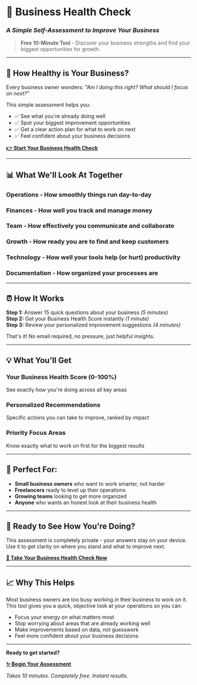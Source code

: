 # 🎯 Business Health Check
### *A Simple Self-Assessment to Improve Your Business*

> **Free 10-Minute Tool** - Discover your business strengths and find your biggest opportunities for growth.

---

## 🌟 **How Healthy is Your Business?**

Every business owner wonders: *"Am I doing this right? What should I focus on next?"*

This simple assessment helps you:
- ✅ See what you're already doing well
- ✅ Spot your biggest improvement opportunities  
- ✅ Get a clear action plan for what to work on next
- ✅ Feel confident about your business decisions

**[👉 Start Your Business Health Check](https://dgsconsulting.github.io/Business-Audit-Framework-/)**

---

## 📊 **What We'll Look At Together**

### **Operations** - How smoothly things run day-to-day
### **Finances** - How well you track and manage money  
### **Team** - How effectively you communicate and collaborate
### **Growth** - How ready you are to find and keep customers
### **Technology** - How well your tools help (or hurt) productivity
### **Documentation** - How organized your processes are

---

## ⏰ **How It Works**

**Step 1:** Answer 15 quick questions about your business *(5 minutes)*  
**Step 2:** Get your Business Health Score instantly *(1 minute)*  
**Step 3:** Review your personalized improvement suggestions *(4 minutes)*

That's it! No email required, no pressure, just helpful insights.

---

## 💡 **What You'll Get**

### Your Business Health Score (0-100%)
See exactly how you're doing across all key areas

### Personalized Recommendations  
Specific actions you can take to improve, ranked by impact

### Priority Focus Areas
Know exactly what to work on first for the biggest results

---

## 🎯 **Perfect For:**

- **Small business owners** who want to work smarter, not harder
- **Freelancers** ready to level up their operations  
- **Growing teams** looking to get more organized
- **Anyone** who wants an honest look at their business health

---

## 🌱 **Ready to See How You're Doing?**

This assessment is completely private - your answers stay on your device. Use it to get clarity on where you stand and what to improve next.

**[🚀 Take Your Business Health Check Now](https://dgsconsulting.github.io/Business-Audit-Framework-/)**

---

## 📈 **Why This Helps**

Most business owners are too busy working *in* their business to work *on* it. This tool gives you a quick, objective look at your operations so you can:

- Focus your energy on what matters most
- Stop worrying about areas that are already working well  
- Make improvements based on data, not guesswork
- Feel more confident about your business decisions

---

**Ready to get started?**

**[✨ Begin Your Assessment](https://dgsconsulting.github.io/Business-Audit-Framework-/)**

*Takes 10 minutes. Completely free. Instant results.*
